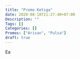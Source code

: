 ```yaml
---
title: "Promo Ketiga"
date: 2020-08-18T21:27:40+07:00
Description: ""
Tags: []
Categories: []
Promos: ["Arisan", "Pulsa"]
draft: true
---
```


Ea